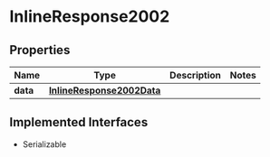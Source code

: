 

# InlineResponse2002


## Properties

Name | Type | Description | Notes
------------ | ------------- | ------------- | -------------
**data** | [**InlineResponse2002Data**](InlineResponse2002Data.md) |  | 


## Implemented Interfaces

* Serializable


